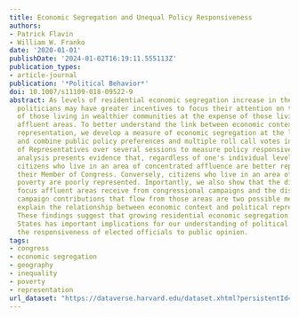 ```yaml
---
title: Economic Segregation and Unequal Policy Responsiveness
authors:
- Patrick Flavin
- William W. Franko
date: '2020-01-01'
publishDate: '2024-01-02T16:19:11.555113Z'
publication_types:
- article-journal
publication: '*Political Behavior*'
doi: 10.1007/s11109-018-09522-9
abstract: As levels of residential economic segregation increase in the United States,
  politicians may have greater incentives to focus their attention on the demands
  of those living in wealthier communities at the expense of those living in less
  affluent areas. To better understand the link between economic context and political
  representation, we develop a measure of economic segregation at the local level
  and combine public policy preferences and multiple roll call votes in the House
  of Representatives over several sessions to measure policy responsiveness. Our empirical
  analysis presents evidence that, regardless of one's individual level of income,
  citizens who live in an area of concentrated affluence are better represented by
  their Member of Congress. Conversely, citizens who live in an area of concentrated
  poverty are poorly represented. Importantly, we also show that the disproportionate
  focus affluent areas receive from congressional campaigns and the disproportionate
  campaign contributions that flow from those areas are two possible mechanisms that
  explain the relationship between economic context and political representation.
  These findings suggest that growing residential economic segregation in the United
  States has important implications for our understanding of political equality and
  the responsiveness of elected officials to public opinion.
tags:
- congress
- economic segregation
- geography
- inequality
- poverty
- representation
url_dataset: "https://dataverse.harvard.edu/dataset.xhtml?persistentId=doi:10.7910/DVN/ZBZPV3"
---
```


